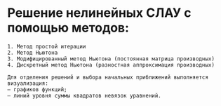# Решение нелинейных СЛАУ с помощью методов:
```
1. Метод простой итерации
2. Метод Ньютона
3. Модифицированный метод Ньютона (постоянная матрица производных)
4. Дискретный метод Ньютона (разностная аппроксимация производных)
```
```
Для отделения решений и выбора начальных приближений выполняется визуализация:
– графиков функций;
– линий уровня суммы квадратов невязок уравнений. 
```
